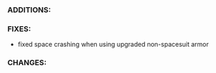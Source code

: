 ### ADDITIONS:

### FIXES:
- fixed space crashing when using upgraded non-spacesuit armor

### CHANGES: